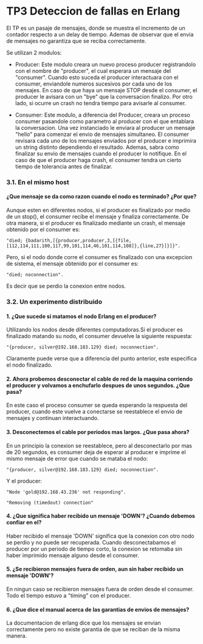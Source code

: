 # TP3 Deteccion de fallas en Erlang


El TP es un pasaje de mensajes, donde se muestra el incremento de un contador respecto a un delay de tiempo. Ademas de observar que el envia de mensajes no garantiza que se reciba correctamente.

Se utilizan 2 modulos:

- Producer: Este modulo creara un nuevo proceso producer registrandolo con el nombre de "producer", el cual esperara un mensaje del "consumer". Cuando esto suceda el producer interactuara con el consumer, enviandole numeros sucesivos por cada uno de los mensajes. En caso de que haya un mensaje STOP desde el consumer, el producer le avisara con un "bye" que la conversacion finalizo. Por otro lado, si ocurre un crash no tendra tiempo para avisarle al consumer.

- Consumer: Este modulo, a diferencia del Producer, creara un proceso consumer pasandole como parametro al producer con el que entablara la conversacion. Una vez instanciado le enviara al producer un mensaje "hello" para comenzar el envio de mensajes simultaneo. El consumer revisara cada uno de los mensajes enviados por el producer e imprimira un string distinto dependiendo el resultado. Ademas, sabra como finalizar su envio de mensajes cuando el producer lo notifique. En el caso de que el producer haga crash, el consumer tendra un cierto tiempo de tolerancia antes de finalizar.

### 3.1. En el mismo host
#### ¿Que mensaje se da como razon cuando el nodo es terminado? ¿Por que?
Aunque esten en diferentes nodos, si el producer es finalizado por medio de un stop(), el consumer recibe el mensaje y finaliza correctamente.
De otra manera, si el producer es finalizado mediante un crash, el mensaje obtenido por el consumer es:

``` "died; {badarith,[{producer,producer,3,[{file,[112,114,111,100,117,99,101,114,46,101,114,108]},{line,27}]}]}". ```

Pero, si el nodo donde corre el consumer es finalizado con una excepcion de sistema, el mensaje obtenido por el consumer es:

```"died; noconnection". ```

Es decir que se perdio la conexion entre nodos.

### 3.2. Un experimento distribuido
#### 1. ¿Que sucede si matamos el nodo Erlang en el producer?
Utilizando los nodos desde diferentes computadoras.Si el producer es finalizado matando su nodo, el consumer devuelve la siguiente respuesta:

```"{producer, silver@192.168.183.129} died; noconnection". ```

Claramente puede verse que a diferencia del punto anterior, este especifica el nodo finalizado.

#### 2. Ahora probemos desconectar el cable de red de la maquina corriendo el producer y volvamos a enchufarlo despues de unos segundos. ¿Que pasa?
En este caso el proceso consumer se queda esperando la respuesta del producer, cuando este vuelve a conectarse se reestablece el envio de mensajes y continuan interactuando.

#### 3. Desconectemos el cable por periodos mas largos. ¿Que pasa ahora?
En un principio la conexion se reestablece, pero al desconectarlo por mas de 20 segundos, es consumer deja de esperar al producer e imprime el mismo mensaje de error que cuando se mataba el nodo:

```"{producer, silver@192.168.183.129} died; noconnection". ```

Y el producer:

```"Node 'gold@192.168.43.236' not responding".```

```"Removing (timedout) connection"```

#### 4. ¿Que significa haber recibido un mensaje 'DOWN'? ¿Cuando debemos confiar en el?
Haber recibido el mensaje 'DOWN' significa que la conexion con otro nodo se perdio y no puede ser recuperada. Cuando desconectabamos el producer por un periodo de tiempo corto, la conexion se retomaba sin haber imprimido mensaje alguno desde el consumer.

#### 5. ¿Se recibieron mensajes fuera de orden, aun sin haber recibido un mensaje 'DOWN'?
En ningun caso se recibieron mensajes fuera de orden desde el consumer. Todo el tiempo estuvo a "timing" con el producer.

#### 6. ¿Que dice el manual acerca de las garantias de envios de mensajes?
La documentacion de erlang dice que los mensajes se envian correctamente pero no existe garantia de que se reciban de la misma manera.
